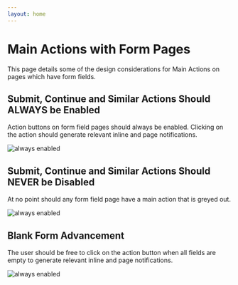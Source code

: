 ```yaml
---
layout: home
---
```


# Main Actions with Form Pages

This page details some of the design considerations for Main Actions on pages which have form fields.

## Submit, Continue and Similar Actions Should **ALWAYS** be Enabled

Action buttons on form field pages should always be enabled. Clicking on the action should generate relevant inline and page notifications.

![always enabled](assets/ux/action_forms/blank_form_advancement.png)

## Submit, Continue and Similar Actions Should NEVER be Disabled

At no point should any form field page have a main action that is greyed out.

![always enabled](assets/ux/action_forms/always_enabled.png)

## Blank Form Advancement

The user should be free to click on the action button when all fields are empty to generate relevant inline and page notifications.

![always enabled](assets/ux/action_forms/never_disabled.png)